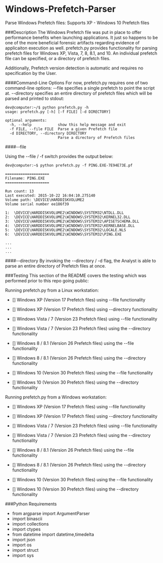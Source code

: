# Windows-Prefetch-Parser
Parse Windows Prefetch files: Supports XP - Windows 10 Prefetch files

###Description
The Windows Prefetch file was put in place to offer performance benefits when launching applications. It just so happens to be one of the more beneficial forensic artifacts regarding evidence of applicaiton execution as well. prefetch.py provides functionality for parsing prefetch files for Windows XP, Vista, 7, 8, 8.1, and 10. An individual prefetch file can be specified, or a directory of prefetch files.

Additionally, Prefetch version detection is automatic and requires no specification by the User.

####Command-Line Options
For now, prefetch.py requires one of two command-line options: --file specifies a single prefetch to point the script at. --directory specifies an entire directory of prefetch files which will be parsed and printed to stdout:

```
dev@computer:~/$ python prefetch.py -h
usage: prefetch.py [-h] [-f FILE] [-d DIRECTORY]

optional arguments:
  -h, --help            show this help message and exit
  -f FILE, --file FILE  Parse a given Prefetch file
  -d DIRECTORY, --directory DIRECTORY
                        Parse a directory of Prefetch files
```

####--file

Using the --file / -f switch provides the output below:

```
dev@computer:~$ python prefetch.py -f PING.EXE-7E94E73E.pf

====================
Filename: PING.EXE
====================

Run count: 13
Last executed: 2015-10-22 16:04:10.275140
Volume path: \DEVICE\HARDDISKVOLUME2
Volume serial number ee186f39

1:  \DEVICE\HARDDISKVOLUME2\WINDOWS\SYSTEM32\NTDLL.DLL
2:  \DEVICE\HARDDISKVOLUME2\WINDOWS\SYSTEM32\KERNEL32.DLL
3:  \DEVICE\HARDDISKVOLUME2\WINDOWS\SYSTEM32\APISETSCHEMA.DLL
4:  \DEVICE\HARDDISKVOLUME2\WINDOWS\SYSTEM32\KERNELBASE.DLL
5:  \DEVICE\HARDDISKVOLUME2\WINDOWS\SYSTEM32\LOCALE.NLS
6:  \DEVICE\HARDDISKVOLUME2\WINDOWS\SYSTEM32\PING.EXE

...
...
...
```

####--directory
By invoking the --directory / -d flag, the Analyst is able to parse an entire directory of Prefetch files at once.


###Testing
This section of the README covers the testing which was performed prior to this repo going public:

Running prefetch.py from a Linux workstation:

- [] Windows XP (Version 17 Prefetch files) using --file functionality
- [] Windows XP (Version 17 Prefetch files) using --directory functionality

- [] Windows Vista / 7 (Version 23 Prefetch files) using --file functionality
- [] Windows Vista / 7 (Version 23 Prefetch files) using the --directory functionality

- [] Windows 8 / 8.1 (Version 26 Prefetch files) using the --file functionality
- [] Windows 8 / 8.1 (Version 26 Prefetch files) using the --directory functionality

- [] Windows 10 (Version 30 Prefetch files) using the --file functionality
- [] Windows 10 (Version 30 Prefetch files) using the --directory functionality

Running prefetch.py from a Windows workstation:

- [] Windows XP (Version 17 Prefetch files) using --file functionality
- [] Windows XP (Version 17 Prefetch files) using --directory functionality

- [] Windows Vista / 7 (Version 23 Prefetch files) using --file functionality
- [] Windows Vista / 7 (Version 23 Prefetch files) using the --directory functionality

- [] Windows 8 / 8.1 (Version 26 Prefetch files) using the --file functionality
- [] Windows 8 / 8.1 (Version 26 Prefetch files) using the --directory functionality

- [] Windows 10 (Version 30 Prefetch files) using the --file functionality
- [] Windows 10 (Version 30 Prefetch files) using the --directory functionality

 

###Python Requirements

* from argparse import ArgumentParser
* import binascii
* import collections
* import ctypes
* from datetime import datetime,timedelta
* import json
* import os
* import struct
* import sys
